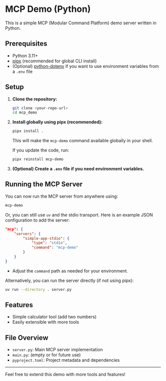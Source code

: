 # MCP Demo (Python)

This is a simple MCP (Modular Command Platform) demo server written in Python.

## Prerequisites

- Python 3.11+
- [pipx](https://pypa.github.io/pipx/) (recommended for global CLI install)
- (Optional) [python-dotenv](https://pypi.org/project/python-dotenv/) if you want to use environment variables from a `.env` file

## Setup

1. **Clone the repository:**
   ```sh
   git clone <your-repo-url>
   cd mcp_demo
   ```

2. **Install globally using pipx (recommended):**
   ```sh
   pipx install .
   ```
   This will make the `mcp-demo` command available globally in your shell.

   If you update the code, run:
   ```sh
   pipx reinstall mcp-demo
   ```

3. **(Optional) Create a `.env` file if you need environment variables.**

## Running the MCP Server

You can now run the MCP server from anywhere using:
```sh
mcp-demo
```

Or, you can still use `uv` and the stdio transport. Here is an example JSON configuration to add the server:

```json
"mcp": {
    "servers": {
        "simple-app-stdio": {
            "type": "stdio",
            "command": "mcp-demo"
        }
    }
}
```

- Adjust the `command` path as needed for your environment.

Alternatively, you can run the server directly (if not using pipx):
```sh
uv run --directory . server.py
```

## Features

- Simple calculator tool (add two numbers)
- Easily extensible with more tools

## File Overview

- `server.py`: Main MCP server implementation
- `main.py`: (empty or for future use)
- `pyproject.toml`: Project metadata and dependencies

---

Feel free to extend this demo with more tools and features!